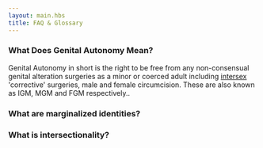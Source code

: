 ```yaml
---
layout: main.hbs
title: FAQ & Glossary
---
```


### What Does Genital Autonomy Mean?

Genital Autonomy in short is the right to be free from any
non-consensual genital alteration surgeries as a minor or coerced
adult including [intersex] 'corrective' surgeries, male and female
circumcision.  These are also known as IGM, MGM and FGM respectively..

[intersex]: https://interactadvocates.org/faq/


### What are marginalized identities?


### What is intersectionality?
